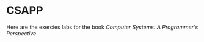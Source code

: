 CSAPP
=====

Here are the exercies labs for the book *Computer Systems: A Programmer's Perspective.*

